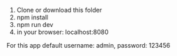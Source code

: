 1. Clone or download this folder
2. npm install
3. npm run dev
4. in your browser: localhost:8080

For this app default username: admin, password: 123456
